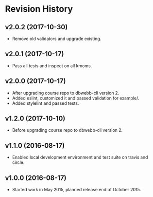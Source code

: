 Revision History
===================


v2.0.2 (2017-10-30)
-------------------

* Remove old validators and upgrade existing.


v2.0.1 (2017-10-17)
-------------------

* Pass all tests and inspect on all kmoms.


v2.0.0 (2017-10-17)
-------------------

* After upgrading course repo to dbwebb-cli version 2.
* Added eslint, customized it and passed validation for example/.
* Added stylelint and passed tests.


v1.2.0 (2017-10-10)
-------------------

* Before upgrading course repo to dbwebb-cli version 2.


v1.1.0 (2016-08-17)
-------------------

* Enabled local development environment and test suite on travis and circle.


v1.0.0 (2016-08-17)
-------------------

* Started work in May 2015, planned release end of October 2015.
